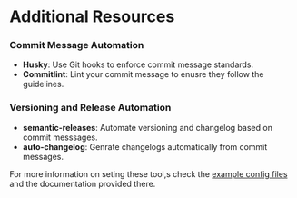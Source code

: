 # Additional Resources

### Commit Message Automation

- **Husky**: Use Git hooks to enforce commit message standards.
- **Commitlint**: Lint your commit message to enusre they follow the guidelines.

### Versioning and Release Automation

- **semantic-releases**: Automate versioning and changelog based on commit messsages.
- **auto-changelog**: Genrate changelogs automatically from commit messages.

For more information on seting these tool,s check the [example config files](ci/) and the documentation provided there.
